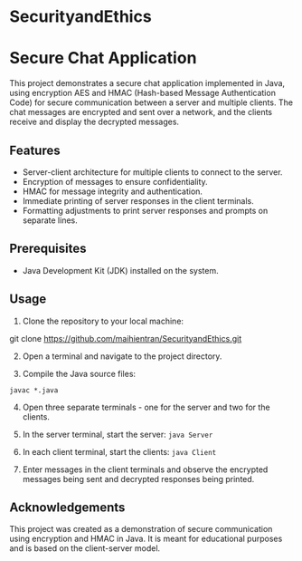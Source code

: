 # SecurityandEthics
# Secure Chat Application

This project demonstrates a secure chat application implemented in Java, using encryption AES and HMAC (Hash-based Message Authentication Code) for secure communication between a server and multiple clients. The chat messages are encrypted and sent over a network, and the clients receive and display the decrypted messages.

## Features

- Server-client architecture for multiple clients to connect to the server.
- Encryption of messages to ensure confidentiality.
- HMAC for message integrity and authentication.
- Immediate printing of server responses in the client terminals.
- Formatting adjustments to print server responses and prompts on separate lines.

## Prerequisites

- Java Development Kit (JDK) installed on the system.

## Usage

1. Clone the repository to your local machine:

git clone https://github.com/maihientran/SecurityandEthics.git

2. Open a terminal and navigate to the project directory.

3. Compile the Java source files:

```javac *.java```

4. Open three separate terminals - one for the server and two for the clients.

5. In the server terminal, start the server:
```java Server```

6. In each client terminal, start the clients:
```java Client```


7. Enter messages in the client terminals and observe the encrypted messages being sent and decrypted responses being printed.

## Acknowledgements

This project was created as a demonstration of secure communication using encryption and HMAC in Java.
 It is meant for educational purposes and is based on the client-server model.

